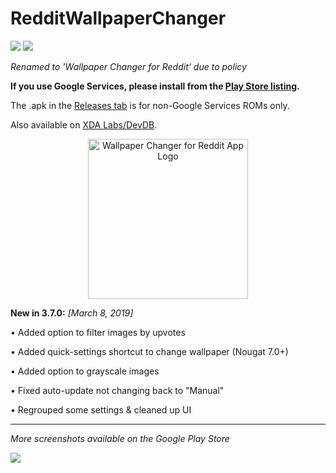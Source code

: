 # RedditWallpaperChanger
![](https://img.shields.io/badge/version-3.7.0-blue.svg) ![](https://img.shields.io/badge/rating-4.4%2F5%20(56)-brightgreen.svg)

*Renamed to 'Wallpaper Changer for Reddit' due to policy*

**If you use Google Services, please install from the [Play Store listing](https://play.google.com/store/apps/details?id=com.bryanwalsh.redditwallpaper2).** 

The .apk in the [Releases tab](https://github.com/bwalsh0/RedditWallpaperChanger/releases) is for non-Google Services ROMs only.

Also available on [XDA Labs/DevDB](https://labs.xda-developers.com/store/app/com.bryanwalsh.redditwallpaper2).

<p align="center">
<img src="https://i.imgur.com/Fl6RuXL.png" alt="Wallpaper Changer for Reddit App Logo" width="256" height="256">
</p>

**New in 3.7.0:** *[March 8, 2019]*

• Added option to filter images by upvotes

• Added quick-settings shortcut to change wallpaper (Nougat 7.0+)

• Added option to grayscale images

• Fixed auto-update not changing back to "Manual"

• Regrouped some settings & cleaned up UI

----
*More screenshots available on the Google Play Store*

![](https://lh3.googleusercontent.com/AIfwgarSwlYB3ICFdswANuVyDkzHzssHrfu-Izj_Lh8jHm42HylFXwqFHfbglz2CAA=w2048-h1010-rw)
